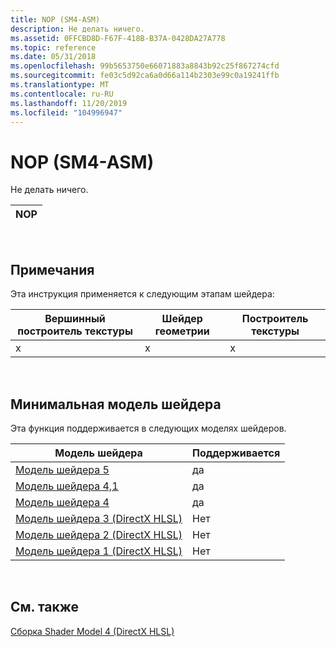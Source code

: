 ```yaml
---
title: NOP (SM4-ASM)
description: Не делать ничего.
ms.assetid: 0FFCBD8D-F67F-418B-B37A-0428DA27A778
ms.topic: reference
ms.date: 05/31/2018
ms.openlocfilehash: 99b5653750e66071883a8843b92c25f867274cfd
ms.sourcegitcommit: fe03c5d92ca6a0d66a114b2303e99c0a19241ffb
ms.translationtype: MT
ms.contentlocale: ru-RU
ms.lasthandoff: 11/20/2019
ms.locfileid: "104996947"
---
```

# <a name="nop-sm4---asm"></a>NOP (SM4-ASM)

Не делать ничего.



| NOP |
|-----|



 

## <a name="remarks"></a>Примечания

Эта инструкция применяется к следующим этапам шейдера:



| Вершинный построитель текстуры | Шейдер геометрии | Построитель текстуры |
|---------------|-----------------|--------------|
| x             | x               | x            |



 

## <a name="minimum-shader-model"></a>Минимальная модель шейдера

Эта функция поддерживается в следующих моделях шейдеров.



| Модель шейдера                                              | Поддерживается |
|-----------------------------------------------------------|-----------|
| [Модель шейдера 5](d3d11-graphics-reference-sm5.md)        | да       |
| [Модель шейдера 4,1](dx-graphics-hlsl-sm4.md)              | да       |
| [Модель шейдера 4](dx-graphics-hlsl-sm4.md)                | да       |
| [Модель шейдера 3 (DirectX HLSL)](dx-graphics-hlsl-sm3.md) | Нет        |
| [Модель шейдера 2 (DirectX HLSL)](dx-graphics-hlsl-sm2.md) | Нет        |
| [Модель шейдера 1 (DirectX HLSL)](dx-graphics-hlsl-sm1.md) | Нет        |



 

## <a name="related-topics"></a>См. также

<dl> <dt>

[Сборка Shader Model 4 (DirectX HLSL)](dx-graphics-hlsl-sm4-asm.md)
</dt> </dl>

 

 




